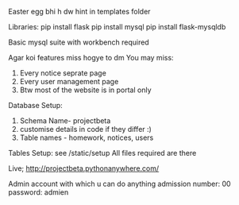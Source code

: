 Easter egg bhi h dw
hint in templates folder

Libraries:
pip install flask
pip install mysql
pip install flask-mysqldb

Basic mysql suite with workbench required

Agar koi features miss hogye to dm
You may miss:
1. Every notice seprate page
2. Every user management page
3. Btw most of the website is in portal only

Database Setup:
1. Schema Name- projectbeta
2. customise details in code if they differ :)
3. Table names - homework, notices, users

Tables Setup:
see /static/setup
All files required are there

Live; http://projectbeta.pythonanywhere.com/

Admin account with which u can do anything
admission number: 00
password: admien
